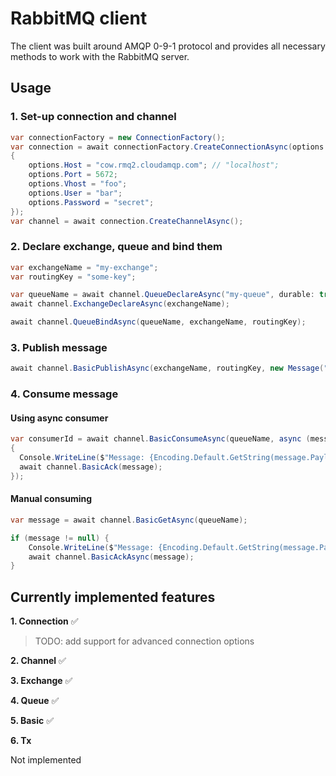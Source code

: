 # RabbitMQ client
The client was built around AMQP 0-9-1 protocol and provides all necessary methods to work with the RabbitMQ server.

## Usage
### 1. Set-up connection and channel
```c#
var connectionFactory = new ConnectionFactory();
var connection = await connectionFactory.CreateConnectionAsync(options =>
{
    options.Host = "cow.rmq2.cloudamqp.com"; // "localhost";
    options.Port = 5672;
    options.Vhost = "foo";
    options.User = "bar";
    options.Password = "secret";
});
var channel = await connection.CreateChannelAsync();
```
### 2. Declare exchange, queue and bind them
```c#
var exchangeName = "my-exchange";
var routingKey = "some-key";

var queueName = await channel.QueueDeclareAsync("my-queue", durable: true);
await channel.ExchangeDeclareAsync(exchangeName);

await channel.QueueBindAsync(queueName, exchangeName, routingKey);
```
### 3. Publish message
```c#
await channel.BasicPublishAsync(exchangeName, routingKey, new Message("Hello from app!"u8.ToArray()));
```
### 4. Consume message
#### Using async consumer
```c#
var consumerId = await channel.BasicConsumeAsync(queueName, async (message) =>
{
  Console.WriteLine($"Message: {Encoding.Default.GetString(message.Payload.Content)}");
  await channel.BasicAck(message);
});
```
#### Manual consuming
```c#
var message = await channel.BasicGetAsync(queueName);

if (message != null) {
    Console.WriteLine($"Message: {Encoding.Default.GetString(message.Payload.Content)}");
    await channel.BasicAckAsync(message);
}
```

## Currently implemented features
**1. Connection** ✅
> TODO: add support for advanced connection options

**2. Channel** ✅

**3. Exchange** ✅

**4. Queue** ✅

**5. Basic** ✅

**6. Tx**

Not implemented


